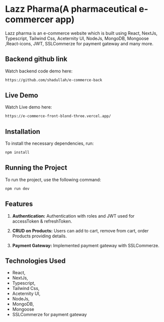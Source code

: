 # Lazz Pharma(A pharmaceutical e-commercer app)

Lazz pharma is an e-commerce website which is built using React, NextJs, Typescript, Tailwind Css, Aceternity UI, NodeJs, MongoDB, Mongoose ,React-icons, JWT, SSLCommerze for payment gateway and many more.

## Backend github link

Watch backend code demo here:

```bash
https://github.com/shadullah/e-commerce-back
```

## Live Demo

Watch Live demo here:

```bash
https://e-commerce-front-blond-three.vercel.app/
```

## Installation

To install the necessary dependencies, run:

```bash
npm install
```

## Running the Project

To run the project, use the following command:

```bash
npm run dev
```

## Features

1. **Authentication:** Authentication with roles and JWT used for accessToken & refreshToken.
   
2. **CRUD on Products:** Users can add to cart, remove from cart, order Products providing details.
   
3. **Payment Gateway:** Implemented payment gateway with SSLCommerze.

## Technologies Used

- React,
- NextJs,
- Typescript,
- Tailwind Css,
- Aceternity UI,
- NodeJs,
- MongoDB,
- Mongoose
- SSLCommerze for payment gateway
